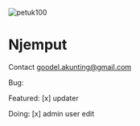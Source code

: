 ![petuk100](https://cloud.githubusercontent.com/assets/6647566/5687789/0079917a-9883-11e4-9316-f692b5e60a5c.png)


Njemput
============
Contact goodel.akunting@gmail.com

Bug:

Featured:
[x] updater

Doing:
[x] admin user edit
